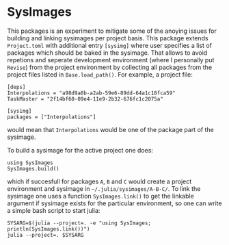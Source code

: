 # SysImages

This packages is an experiment to mitigate some of the anoying issues for building and linking sysimages per project basis. This package extends `Project.toml` with additional entry `[sysimg]` where user specifies a list of packages which should be baked in the sysimage. That allows to avoid repetions and seperate development environment (where I personally put `Revise`) from the project environment by collecting all packages from the project files listed in  `Base.load_path()`. For example, a project file:
```
[deps]
Interpolations = "a98d9a8b-a2ab-59e6-89dd-64a1c18fca59"
TaskMaster = "2f14bf60-09e4-11e9-2b32-676fc1c2075a"

[sysimg]
packages = ["Interpolations"]
```
would mean that `Interpolations` would be one of the package part of the sysimage.

To build a sysimage for the active project one does:
```
using SysImages
SysImages.build()
```
which if succesfull for packages `A`, `B` and `C` would create a project environment and sysimage in `~/.julia/sysimages/A-B-C/`. To link the sysimage one uses a function `SysImages.link()` to get the linkable argument if sysimage exists for the particular environment, so one can write a simple bash script to start julia:
```
SYSARG=$(julia --project=. -e "using SysImages; println(SysImages.link())")
julia --project=. $SYSARG
```
